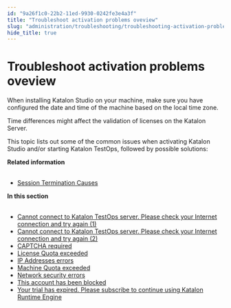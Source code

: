 ```yaml
---
id: "9a26f1c0-22b2-11ed-9930-0242fe3e4a3f"
title: "Troubleshoot activation problems oveview"
slug: "administration/troubleshooting/troubleshooting-activation-problem/troubleshoot-activation-problems-oveview"
hide_title: true
---
```


# <a id="id_troubleshoot-activation-problems" class="anchor_top_offset"/><a id="ariaid-title1" class="anchor_top_offset"/>Troubleshoot activation problems oveview

<p xmlns="http://www.w3.org/1999/xhtml" className="p">When installing Katalon Studio on your machine, make sure you   have configured the date and time of the machine based on the local   time zone.</p> 
<p xmlns="http://www.w3.org/1999/xhtml" className="p">Time differences might affect the validation of licenses on the   Katalon Server.</p> 
<p xmlns="http://www.w3.org/1999/xhtml" className="p">This topic lists out some of the   common issues when activating Katalon Studio   and/or starting Katalon TestOps, followed by possible   solutions:</p> 
<nav xmlns="http://www.w3.org/1999/xhtml" role="navigation" className="related-links"><div className="linklist relinfo"><strong>Related information</strong><br /><br /><ul className="linklist"><li className="linklist"><a className="link" href="/docs/administration/troubleshooting/session-termination-causes">Session Termination Causes</a></li></ul></div><div className="linklist"><strong>In this section</strong><br /><br /><ul className="linklist"><li className="linklist"><a className="link" href="/docs/administration/troubleshooting/troubleshooting-activation-problem/cannot-connect-to-katalon-testops-server.-please-check-your-internet-connection-and-try-again-1">Cannot connect to Katalon TestOps server. Please check your Internet connection and try again (1)</a></li><li className="linklist"><a className="link" href="/docs/administration/troubleshooting/troubleshooting-activation-problem/cannot-connect-to-katalon-testops-server.-please-check-your-internet-connection-and-try-again-2">Cannot connect to Katalon TestOps server. Please check your Internet connection and try again (2)</a></li><li className="linklist"><a className="link" href="/docs/administration/troubleshooting/troubleshooting-activation-problem/captcha-required">CAPTCHA required</a></li><li className="linklist"><a className="link" href="/docs/administration/troubleshooting/troubleshooting-activation-problem/license-quota-exceeded">License Quota exceeded</a></li><li className="linklist"><a className="link" href="/docs/administration/troubleshooting/troubleshooting-activation-problem/ip-addresses-errors">IP Addresses errors</a></li><li className="linklist"><a className="link" href="/docs/administration/troubleshooting/troubleshooting-activation-problem/machine-quota-exceeded">Machine Quota exceeded</a></li><li className="linklist"><a className="link" href="/docs/administration/troubleshooting/troubleshooting-activation-problem/network-security-errors">Network security errors</a></li><li className="linklist"><a className="link" href="/docs/administration/troubleshooting/troubleshooting-activation-problem/this-account-has-been-blocked">This account has been blocked</a></li><li className="linklist"><a className="link" href="/docs/administration/troubleshooting/troubleshooting-activation-problem/your-trial-has-expired.-please-subscribe-to-continue-using-katalon-runtime-engine">Your trial has expired. Please subscribe to continue using Katalon Runtime Engine</a></li></ul></div></nav> 
